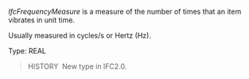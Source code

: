 ﻿_IfcFrequencyMeasure_ is a measure of the number of times that an item vibrates in unit time.

Usually measured in cycles/s or Hertz (Hz).

Type: REAL

> HISTORY&nbsp; New type in IFC2.0.
